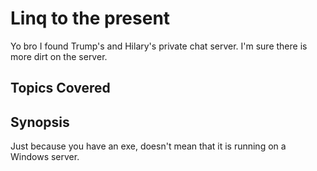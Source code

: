 # Linq to the present

Yo bro I found Trump's and Hilary's private chat server. I'm sure there is more dirt on the server.

## Topics Covered

## Synopsis

Just because you have an exe, doesn't mean that it is running on a Windows server.
